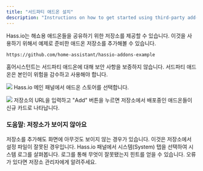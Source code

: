 ```yaml
---
title: "서드파티 애드온 설치"
description: "Instructions on how to get started using third-party add-ons."
---
```


Hass.io는 해쇼용 애드온들을 공유하기 위한 저장소를 제공할 수 있습니다. 이것을 사용하기 위해서 예제로 준비한 애드온 저장소를 추가해볼 수 있습니다.

```text
https://github.com/home-assistant/hassio-addons-example
```

<div class='note warning'>
홈어시스턴트는 서드파티 애드온에 대해 보안 사항을 보증하지 않습니다. 서드파티 애드온은 본인이 위험을 감수하고 사용해야 합니다.
</div>

<p class='img'>
<img src='/images/hassio/screenshots/main_panel_addon_store.png' />
Hass.io 메인 패널에서 애드온 스토어를 선택합니다.
</p>

<p class='img'>
<img src='/images/hassio/screenshots/adding_repositories.png' />
저장소의 URL을 입력하고 "Add" 버튼을 누르면 저장소에서 배포중인 애드온들이 신규 카드로 나타납니다.
</p>

### 도움말: 저장소가 보이지 않아요

저장소를 추가해도 화면에 아무것도 보이지 않는 경우가 있습니다. 이것은 저장소에서 설정 파일이 잘못된 경우입니다. Hass.io 패널에서 시스템(System) 탭을 선택하여 시스템 로그를 살펴봅니다. 로그를 통해 무엇이 잘못됐는지 힌트를 얻을 수 있습니다. 오류가 있다면 저장소 관리자에게 알려주세요. 
